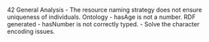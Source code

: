 42
    General
    Analysis
        - The resource naming strategy does not ensure uniqueness of individuals.
    Ontology
        - hasAge is not a number.
    RDF generated
        - hasNumber is not correctly typed.
        - Solve the character encoding issues.
